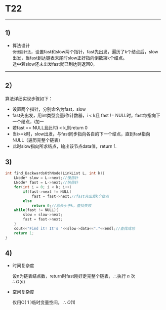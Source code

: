 # T22
***
## 1)
* 算法设计  
`快慢指针法`，设置fast和slow两个指针，fast先出发，遍历了k个结点后，slow出发，当fast到达链表末尾时slow正好指向倒数第k个结点。  
途中若slow还未出发fast就已到达则返回0。
***
## 2）
算法详细实现步骤如下：  
* 设置两个指针，分别命名为fast，slow
* fast先出发，用int类型变量i作计数器，i < k且 fast != NULL时，fast每指向下一个结点，i加一
* 若fast == NULL且此时i < k,则return 0
* 当i>=k时，slow出发，与fast同步指向各自的下一个结点，直到fast指向NULL（遍历完整个链表）
* 此时slow指向所求结点，输出该节点data值，return 1.

## 3)
```c++
int find_BackwardsKthNode(LinkList L, int k){
    LNode* slow = L->next;//慢指针
    LNode* fast = L->next;//快指针
    for(int i = 0; i < k; i++)
        if(fast->next != NULL)
            fast = fast->next;//fast先出发k个结点
        else
            return 0;//总长小于k，查找失败
    while(fast != NULL){
        slow = slow->next;
        fast = fast->next;
    }
    cout<<"Find it! It's "<<slow->data<<"."<<endl;//查找成功
    return 1;
}
```
## 4)
* 时间复杂度  
  
  设n为链表结点数，return时fast刚好走完整个链表，${\therefore}$执行 $n$ 次   
  ${\therefore}{O(n)}$  
* 空间复杂度  
  
  仅用O( $1$ )临时变量空间，${\therefore}{O(1)}$